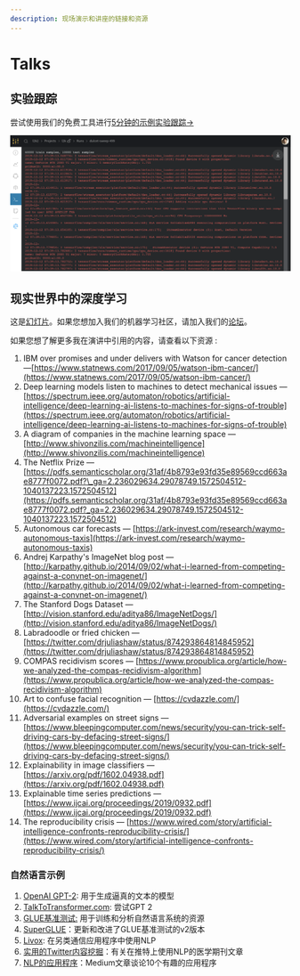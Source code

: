 ```yaml
---
description: 现场演示和讲座的链接和资源
---
```


# Talks

##  **实验跟踪**

尝试使用我们的免费工具进行[5分钟的示例实验跟踪→ ](https://colab.research.google.com/drive/1b-6qlB-NL51BAWamtenbVxp7ryUWQivV#scrollTo=bZpt5W2NNl6S)

![](../../.gitbook/assets/image%20%2876%29%20%283%29%20%284%29%20%286%29%20%283%29%20%281%29%20%287%29.png)

##  **现实世界中的深度学习**

这是[幻灯片](https://storage.googleapis.com/wandb/CVP%20UCSD%20Deep%20Learning%20Real%20World.pdf)。如果您想加入我们的机器学习社区，请加入我们的[论坛](https://app.slack.com/client/TL4V2PWQ3)。

如果您想了解更多我在演讲中引用的内容，请查看以下资源 :

1. IBM over promises and under delivers with Watson for cancer detection —[https://www.statnews.com/2017/09/05/watson-ibm-cancer/](https://www.statnews.com/2017/09/05/watson-ibm-cancer/)
2. Deep learning models listen to machines to detect mechanical issues —[https://spectrum.ieee.org/automaton/robotics/artificial-intelligence/deep-learning-ai-listens-to-machines-for-signs-of-trouble](https://spectrum.ieee.org/automaton/robotics/artificial-intelligence/deep-learning-ai-listens-to-machines-for-signs-of-trouble)
3. A diagram of companies in the machine learning space — [http://www.shivonzilis.com/machineintelligence](http://www.shivonzilis.com/machineintelligence)
4. The Netflix Prize — [https://pdfs.semanticscholar.org/31af/4b8793e93fd35e89569ccd663ae8777f0072.pdf?\_ga=2.236029634.29078749.1572504512-1040137223.1572504512](https://pdfs.semanticscholar.org/31af/4b8793e93fd35e89569ccd663ae8777f0072.pdf?_ga=2.236029634.29078749.1572504512-1040137223.1572504512)
5. Autonomous car forecasts — [https://ark-invest.com/research/waymo-autonomous-taxis](https://ark-invest.com/research/waymo-autonomous-taxis)
6. Andrej Karpathy's ImageNet blog post — [http://karpathy.github.io/2014/09/02/what-i-learned-from-competing-against-a-convnet-on-imagenet/](http://karpathy.github.io/2014/09/02/what-i-learned-from-competing-against-a-convnet-on-imagenet/)
7. The Stanford Dogs Dataset — [http://vision.stanford.edu/aditya86/ImageNetDogs/](http://vision.stanford.edu/aditya86/ImageNetDogs/)
8. Labradoodle or fried chicken — [https://twitter.com/drjuliashaw/status/874293864814845952](https://twitter.com/drjuliashaw/status/874293864814845952)
9. COMPAS recidivism scores — [https://www.propublica.org/article/how-we-analyzed-the-compas-recidivism-algorithm](https://www.propublica.org/article/how-we-analyzed-the-compas-recidivism-algorithm)
10. Art to confuse facial recognition — [https://cvdazzle.com/](https://cvdazzle.com/)
11. Adversarial examples on street signs — [https://www.bleepingcomputer.com/news/security/you-can-trick-self-driving-cars-by-defacing-street-signs/](https://www.bleepingcomputer.com/news/security/you-can-trick-self-driving-cars-by-defacing-street-signs/)
12. Explainability in image classifiers — [https://arxiv.org/pdf/1602.04938.pdf](https://arxiv.org/pdf/1602.04938.pdf)
13. Explainable time series predictions — [https://www.ijcai.org/proceedings/2019/0932.pdf](https://www.ijcai.org/proceedings/2019/0932.pdf)
14. The reproducibility crisis — [https://www.wired.com/story/artificial-intelligence-confronts-reproducibility-crisis/](https://www.wired.com/story/artificial-intelligence-confronts-reproducibility-crisis/)

### **自然语言示例**

1. [OpenAI GPT-2](https://openai.com/blog/better-language-models/):  用于生成逼真的文本的模型
2. [TalkToTransformer.com](https://talktotransformer.com): 尝试GPT 2
3. [GLUE基准测试:](https://gluebenchmark.com/) 用于训练和分析自然语言系统的资源
4.  [SuperGLUE](https://super.gluebenchmark.com/)：更新和改进了GLUE基准测试的v2版本
5. [Livox](http://impact-transfer.org/zero/livox/): 在另类通信应用程序中使用NLP
6. [ 实用的Twitter内容挖掘](https://www.ncbi.nlm.nih.gov/pmc/articles/PMC3694275/)：有关在推特上使用NLP的医学期刊文章
7.  [NLP的应用程序](https://medium.com/@datamonsters/artificial-neural-networks-in-natural-language-processing-bcf62aa9151a)：Medium文章谈论10个有趣的应用程序



